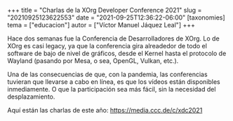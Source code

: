 +++
title = "Charlas de la XOrg Developer Conference 2021"
slug = "20210925123622553"
date = "2021-09-25T12:36:22-06:00"
[taxonomies]
tema = ["educacion"]
autor = ["Víctor Manuel Jáquez Leal"]
+++

Hace dos semanas fue la Conferencia de Desarrolladores de XOrg. Lo de
XOrg es casi legacy, ya que la conferencia gira alreadedor de todo el
software de bajo de nivel de gráficos, desde el Kernel hasta el
protocolo de Wayland (pasando por Mesa, o sea, OpenGL, Vulkan, etc.).

Una de las consecuencias de que, con la pandemia, las conferencias
tuvieran que llevarse a cabo en línea, es que los vídeos están
disponibles inmediamente. O que la participación sea más fácil, sin la
necesidad del desplazamiento.

Aquí están las charlas de este año: https://media.ccc.de/c/xdc2021
